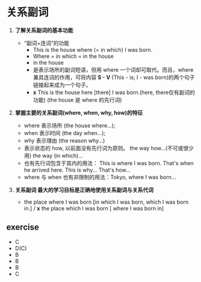 # **关系副词**

1. **了解关系副词的基本功能**
    - “副词+连词”的功能
        - This is the house where (= in which) I was born.
        - Where = in which = in the house
        - in the house
        - 是表示场所的副词短语，但用 where 一个词却可取代。而且，where 兼具连词的作用，可将内容 **S - V** (This - is; I - was born)的两个句子链接起来成为一个句子。
        - **x** This is the house here [there] I was born.(here, there仅有副词的功能) (the house 是 where 的先行词)

1. **掌握主要的关系副词(where, when, why, how)的特征**
    - where 表示场所 (the house where...);
    - when 表示时间 (the day when...);
    - why 表示理由 (the reason why...)
    - 表示状态的 how, 以前面没有先行词为原则。 the way how...(不可或很少用) the way (in which)...
    - 也有先行词包含于其内的用法： This is where I was born. That's when he arrived here. This is why... That's how...
    - where 与 when 也有非限制的用法：Tokyo, where I was born...

1. **关系副词 最大的学习目标是正确地使用关系副词与关系代词**
    - the place where I was born [in which I was born, which I was born in.] / **x** the place which I was born [ where I was born in]

## exercise

- C
- D(C)
- B
- B
- B
- C